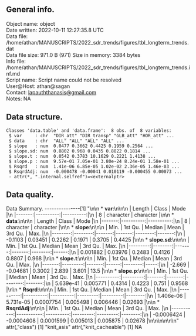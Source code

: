 <!-- This is a markdown file. -->


 General info.
---------------

Object name:    object      
Date written:   2022-10-11 12:27:35.8 UTC  
Data file:      /home/athan/MANUSCRIPTS/2022_sdr_trends/figures/tbl_longterm_trends.dat      
Data file size: 971.0 B (971) 
Size in memory: 3384 bytes      
Info file:      /home/athan/MANUSCRIPTS/2022_sdr_trends/figures/tbl_longterm_trends.inf.md      
Script name:    Script name could not be resolved      
User@Host:      athan@sagan   
Contact:        <lapauththanasis@gmail.com>      
Notes:          NA      


 Data structure.
-----------------

```
Classes 'data.table' and 'data.frame':	8 obs. of  8 variables:
 $ var     : chr  "DIR_att" "DIR_transp" "GLB_att" "HOR_att" ...
 $ data    : chr  "ALL" "ALL" "ALL" "ALL" ...
 $ slope   : num  0.0477 0.3662 0.4425 0.1959 0.2564 ...
 $ slope.sd: num  0.8802 0.968 0.0435 0.8822 0.1814 ...
 $ slope.t : num  0.0542 0.3783 10.1629 0.2221 1.4138 ...
 $ slope.p : num  9.57e-01 7.05e-01 3.80e-24 8.24e-01 1.58e-01 ...
 $ Rsqrd   : num  1.41e-06 6.85e-05 1.02e-02 2.36e-05 1.46e-03 ...
 $ RsqrdAdj: num  -0.000478 -0.00041 0.010119 -0.000455 0.00073 ...
 - attr(*, ".internal.selfref")=<externalptr> 
```


 Data quality.
---------------
 Data Summary.
---------------[1] "\n\n  * **var**:\n\n\n    | Length |     Class |      Mode |\n    |-------:|----------:|----------:|\n    |      8 | character | character |\n\n  * **data**:\n\n\n    | Length |     Class |      Mode |\n    |-------:|----------:|----------:|\n    |      8 | character | character |\n\n  * **slope**:\n\n\n    |    Min. | 1st Qu. | Median |   Mean | 3rd Qu. |   Max. |\n    |--------:|--------:|-------:|-------:|--------:|-------:|\n    | -0.1103 | 0.03451 | 0.2262 | 0.1971 |  0.3705 | 0.4425 |\n\n  * **slope.sd**:\n\n\n    |     Min. | 1st Qu. | Median |   Mean | 3rd Qu. |  Max. |\n    |---------:|--------:|-------:|-------:|--------:|------:|\n    | 0.001882 | 0.03976 | 0.2483 | 0.4126 |  0.8807 | 0.968 |\n\n  * **slope.t**:\n\n\n    |   Min. |  1st Qu. | Median |  Mean | 3rd Qu. | Max. |\n    |-------:|---------:|-------:|------:|--------:|-----:|\n    | -2.669 | -0.04681 | 0.3002 | 2.839 |   3.601 | 13.5 |\n\n  * **slope.p**:\n\n\n    |      Min. |  1st Qu. | Median |   Mean | 3rd Qu. |   Max. |\n    |----------:|---------:|-------:|-------:|--------:|-------:|\n    | 5.639e-41 | 0.005771 | 0.4314 | 0.4223 |   0.751 | 0.9568 |\n\n  * **Rsqrd**:\n\n\n    |      Min. |   1st Qu. |    Median |     Mean |  3rd Qu. |    Max. |\n    |----------:|----------:|----------:|---------:|---------:|--------:|\n    | 1.406e-06 | 5.731e-05 | 0.0007754 | 0.005498 | 0.006446 | 0.02693 |\n\n  * **RsqrdAdj**:\n\n\n    |       Min. |    1st Qu. |    Median |     Mean |  3rd Qu. |    Max. |\n    |-----------:|-----------:|----------:|---------:|---------:|--------:|\n    | -0.0006424 | -0.0004608 | 0.0001599 | 0.005013 | 0.005875 | 0.02678 |\n\n\n<!-- end of list -->\n\n\n"
attr(,"class")
[1] "knit_asis"
attr(,"knit_cacheable")
[1] NA
